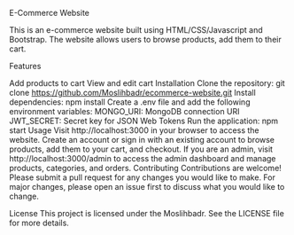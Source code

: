 E-Commerce Website


This is an e-commerce website built using HTML/CSS/Javascript and Bootstrap. The website allows users to browse products, add them to their cart.

Features

Add products to cart
View and edit cart
Installation
Clone the repository: git clone https://github.com/Moslihbadr/ecommerce-website.git
Install dependencies: npm install
Create a .env file and add the following environment variables:
MONGO_URI: MongoDB connection URI
JWT_SECRET: Secret key for JSON Web Tokens
Run the application: npm start
Usage
Visit http://localhost:3000 in your browser to access the website.
Create an account or sign in with an existing account to browse products, add them to your cart, and checkout.
If you are an admin, visit http://localhost:3000/admin to access the admin dashboard and manage products, categories, and orders.
Contributing
Contributions are welcome! Please submit a pull request for any changes you would like to make. For major changes, please open an issue first to discuss what you would like to change.

License
This project is licensed under the Moslihbadr. See the LICENSE file for more details.
